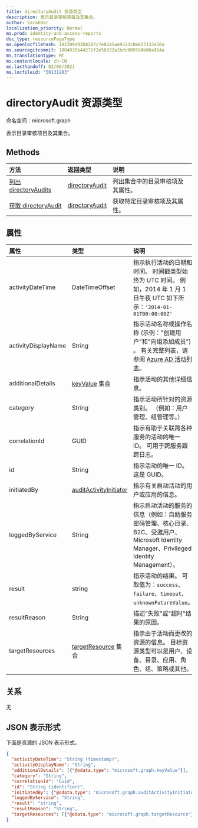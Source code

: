 ```yaml
---
title: directoryAudit 资源类型
description: 表示目录审核项目及其集合。
author: SarahBar
localization_priority: Normal
ms.prod: identity-and-access-reports
doc_type: resourcePageType
ms.openlocfilehash: 102399d92b8287c7e82a5ae9323c0e827133a50a
ms.sourcegitcommit: 1004835b44271f2e50332a1bdc9097d4b06a914a
ms.translationtype: MT
ms.contentlocale: zh-CN
ms.lasthandoff: 02/06/2021
ms.locfileid: "50131283"
---
```

# <a name="directoryaudit-resource-type"></a>directoryAudit 资源类型

命名空间：microsoft.graph

表示目录审核项目及其集合。

## <a name="methods"></a>Methods

| 方法           | 返回类型    |说明|
|:---------------|:--------|:----------|
|[列出 directoryAudits](../api/directoryaudit-list.md) | [directoryAudit](directoryaudit.md) |列出集合中的目录审核项及其属性。|
|[获取 directoryAudit](../api/directoryaudit-get.md) | [directoryAudit](directoryaudit.md) |获取特定目录审核项及其属性。|

## <a name="properties"></a>属性

| 属性            | 类型                                                | 说明                                                                                                                                                                                                                                                                        |
|:--------------------|:----------------------------------------------------|:-----------------------------------------------------------------------------------------------------------------------------------------------------------------------------------------------------------------------------------------------------------------------------------|
| activityDateTime    | DateTimeOffset                                      | 指示执行活动的日期和时间。 时间戳类型始终为 UTC 时间。 例如，2014 年 1 月 1 日午夜 UTC 如下所示：`'2014-01-01T00:00:00Z'`                                                                                          |
| activityDisplayName | String                                              | 指示活动名称或操作名称 (示例："创建用户"和"向组添加成员") 。 有关完整列表，请参阅 [Azure AD 活动列表](/azure/active-directory/active-directory-reporting-activity-audit-logs#azure-ad-audit-activity-list)。 |
| additionalDetails   | [keyValue](keyvalue.md) 集合                  | 指示活动的其他详细信息。                                                                                                                                                                                                                                      |
| category            | String                                              | 指示活动所针对的资源类别。 （例如：用户管理、组管理等。）                                                                                                                                                          |
| correlationId       | GUID                                                | 指示有助于关联跨各种服务的活动的唯一 ID。 可用于跨服务跟踪日志。                                                                                                                                                |
| id                  | String                                              | 指示活动的唯一 ID。 这是 GUID。                                                                                                                                                                                                                          |
| initiatedBy         | [auditActivityInitiator](auditactivityinitiator.md) | 指示有关启动活动的用户或应用的信息。                                                                                                                                                                                                                |
| loggedByService     | String                                              | 指示启动活动的服务的信息（例如：自助服务密码管理、核心目录、B2C、受邀用户、Microsoft Identity Manager、Privileged Identity Management）。                                                                      |
| result              | string                                              | 指示活动的结果。 可取值为：`success`、`failure`、`timeout`、`unknownFutureValue`。                                                                                                                                                                   |
| resultReason        | String                                              | 描述"失败"或"超时"结果的原因。                                                                                                                                                                                                                                 |
| targetResources     | [targetResource](targetresource.md) 集合      | 指示由于活动而更改的资源的信息。 目标资源类型可以是用户、设备、目录、应用、角色、组、策略或其他。                                                                                                                   |

## <a name="relationships"></a>关系

无

## <a name="json-representation"></a>JSON 表示形式

下面是资源的 JSON 表示形式。

<!-- {
  "blockType": "resource",
  "optionalProperties": [

  ],
  "@odata.type": "microsoft.graph.directoryAudit"
}-->

```json
{
  "activityDateTime": "String (timestamp)",
  "activityDisplayName": "String",
  "additionalDetails": [{"@odata.type": "microsoft.graph.keyValue"}],
  "category": "String",
  "correlationId": "Guid",
  "id": "String (identifier)",
  "initiatedBy": {"@odata.type": "microsoft.graph.auditActivityInitiator"},
  "loggedByService": "String",
  "result": "string",
  "resultReason": "String",
  "targetResources": [{"@odata.type": "microsoft.graph.targetResource"}]
}
```

<!-- uuid: 8fcb5dbc-d5aa-4681-8e31-b001d5168d79
2015-10-25 14:57:30 UTC -->
<!-- {
  "type": "#page.annotation",
  "description": "directoryAudit resource",
  "keywords": "",
  "section": "documentation",
  "tocPath": ""
}-->
